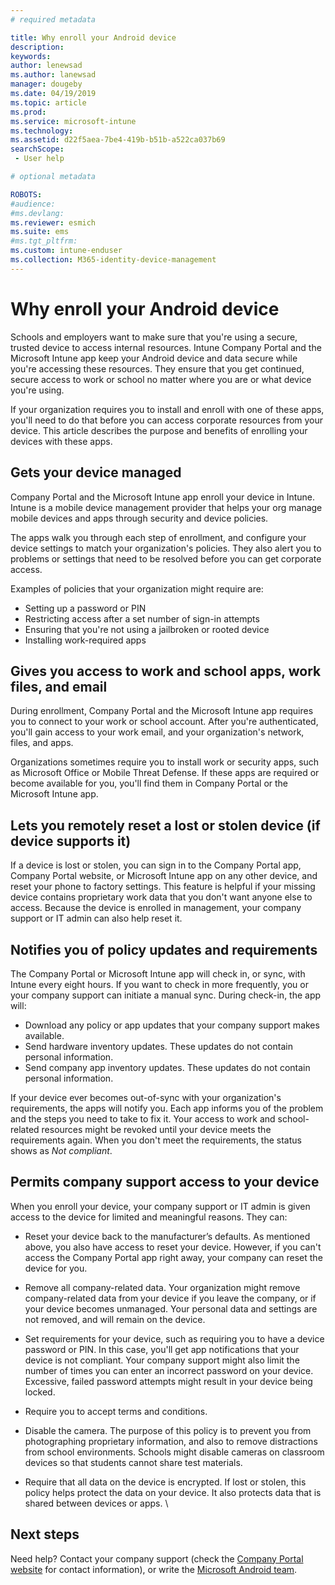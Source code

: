 ```yaml
---
# required metadata

title: Why enroll your Android device
description:
keywords:
author: lenewsad
ms.author: lanewsad
manager: dougeby
ms.date: 04/19/2019
ms.topic: article
ms.prod:
ms.service: microsoft-intune
ms.technology:
ms.assetid: d22f5aea-7be4-419b-b51b-a522ca037b69
searchScope:
 - User help

# optional metadata

ROBOTS:  
#audience:
#ms.devlang:
ms.reviewer: esmich
ms.suite: ems
#ms.tgt_pltfrm:
ms.custom: intune-enduser
ms.collection: M365-identity-device-management
---
```


# Why enroll your Android device  

Schools and employers want to make sure that you're using a secure, trusted device to access internal resources. Intune Company Portal and the Microsoft Intune app keep your Android device and data secure while you're accessing these resources. They ensure that you get continued, secure access to work or school no matter where you are or what device you're using. 

If your organization requires you to install and enroll with one of these apps, you'll need to do that before you can access corporate resources from your device. This article describes the purpose and benefits of enrolling your devices with these apps.  

## Gets your device managed  
 Company Portal and the Microsoft Intune app enroll your device in Intune.  Intune is a mobile device management provider that helps your org manage mobile devices and apps through security and device policies. 

The apps walk you through each step of enrollment, and configure your device settings to match your organization's policies. They also alert you to problems or settings that need to be resolved before you can get corporate access.  

Examples of policies that your organization might require are:  
* Setting up a password or PIN
* Restricting access after a set number of sign-in attempts
* Ensuring that you're not using a jailbroken or rooted device
* Installing work-required apps  

## Gives you access to work and school apps, work files, and email  
During enrollment, Company Portal and the Microsoft Intune app requires you to connect to your work or school account. After you're authenticated, you'll gain access to your work email, and your organization's network, files, and apps. 

Organizations sometimes require you to install work or security apps, such as Microsoft Office or Mobile Threat Defense. If these apps are required or become available for you, you'll find them in Company Portal or the Microsoft Intune app.

## Lets you remotely reset a lost or stolen device (if device supports it)
If a device is lost or stolen, you can sign in to the Company Portal app, Company Portal website, or Microsoft Intune app on any other device, and reset your phone to factory settings. This feature is helpful if your missing device contains proprietary work data that you don't want anyone else to access. Because the device is enrolled in management, your company support or IT admin can also help reset it.  

## Notifies you of policy updates and requirements
The Company Portal or Microsoft Intune app will check in, or sync, with Intune every eight hours. If you want to check in more frequently, you or your company support can initiate a manual sync. During check-in, the app will:  
* Download any policy or app updates that your company support makes available.  
* Send hardware inventory updates. These updates do not contain personal information.  
* Send company app inventory updates. These updates do not contain personal information.  

If your device ever becomes out-of-sync with your organization's requirements, the apps will notify you. Each app informs you of the problem and the steps you need to take to fix it. Your access to work and school-related resources might be revoked until your device meets the requirements again. When you don't meet the requirements, the status shows as *Not compliant*.  

## Permits company support access to your device
When you enroll your device, your company support or IT admin is given access to the device for limited and meaningful reasons. 
They can:  

* Reset your device back to the manufacturer’s defaults. As mentioned above, you also have access to reset your device. However, if you can't access the Company Portal app right away, your company can reset the device for you.  

* Remove all company-related data. Your organization might remove company-related data from your device if you leave the company, or if your device becomes unmanaged. Your personal data and settings are not removed, and will remain on the device.  

* Set requirements for your device, such as requiring you to have a device password or PIN. In this case, you'll get app notifications that your device is not compliant. Your company support might also limit the number of times you can enter an incorrect password on your device. Excessive, failed password attempts might result in your device being locked.  

* Require you to accept terms and conditions.  

* Disable the camera. The purpose of this policy is to prevent you from photographing proprietary information, and also to remove distractions from school environments. Schools might disable cameras on classroom devices so that students cannot share test materials.  

* Require that all data on the device is encrypted. If lost or stolen, this policy helps protect the data on your device. It also protects data that is shared between devices or apps.  \

## Next steps  

Need help? Contact your company support (check the [Company Portal website](https://go.microsoft.com/fwlink/?linkid=2010980) for contact information), or write the <a href="mailto:wintunedroidfbk@microsoft.com?subject=I'm having trouble installing the Company Portal app on my Android device&body=Describe the issue you're experiencing here.">Microsoft Android team</a>.
